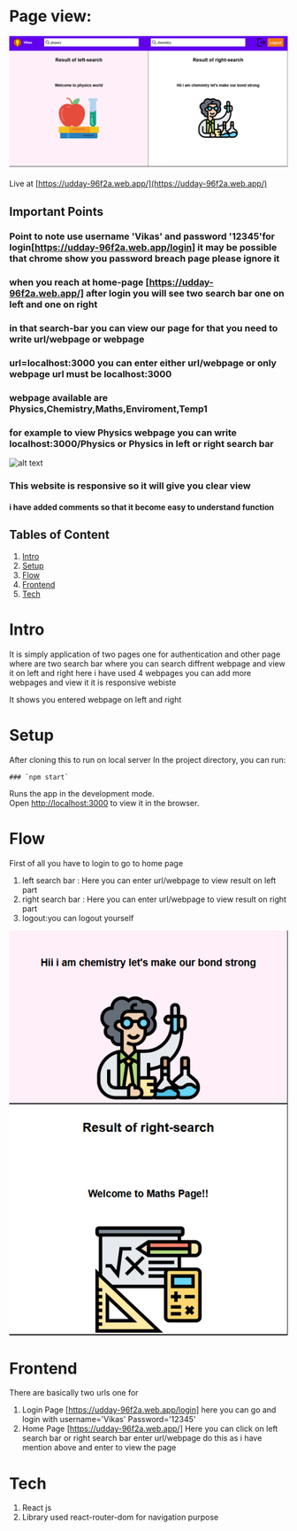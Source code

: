 # Page view:

![alt text](https://github.com/vikas-1729/udday-assignment/blob/master/screenshots/home-page.png)

Live at [https://udday-96f2a.web.app/](https://udday-96f2a.web.app/)

## Important Points

### Point to note use username 'Vikas' and password '12345'for login[https://udday-96f2a.web.app/login] it may be possible that chrome show you password breach page please ignore it

### when you reach at home-page [https://udday-96f2a.web.app/] after login you will see two search bar one on left and one on right

### in that search-bar you can view our page for that you need to write url/webpage or webpage

### url=localhost:3000 you can enter either url/webpage or only webpage url must be localhost:3000

### webpage available are Physics,Chemistry,Maths,Enviroment,Temp1

### for example to view Physics webpage you can write localhost:3000/Physics or Physics in left or right search bar

![alt text](https://github.com/vikas-1729/udday-assignment/blob/master/screenshots/view.png)

### This website is responsive so it will give you clear view

#### i have added comments so that it become easy to understand function

## Tables of Content

1.  [Intro](https://github.com/vikas-1729/udday-assignment#Intro)
2.  [Setup](https://github.com/vikas-1729/udday-assignment#Setup)
3.  [Flow](https://github.com/vikas-1729/udday-assignment#Flow)
4.  [Frontend](https://github.com/vikas-1729/udday-assignment#Frontend)
5.  [Tech](https://github.com/vikas-1729/udday-assignment#Tech)

# Intro

It is simply application of two pages one for authentication and other page where are two search bar where you can search diffrent webpage and view
it on left and right here i have used 4 webpages you can add more webpages and view it it is responsive webiste

It shows you entered webpage on left and right

# Setup

After cloning this to run on local server In the project directory, you can run:

    ### `npm start`

Runs the app in the development mode.\
 Open [http://localhost:3000](http://localhost:3000) to view it in the browser.

# Flow

First of all you have to login to go to home page

1. left search bar : Here you can enter url/webpage to view result on left part
2. right search bar : Here you can enter url/webpage to view result on right part
3. logout:you can logout yourself

![alt text](https://github.com/vikas-1729/udday-assignment/blob/master/screenshots/responsive-page.png)

# Frontend

There are basically two urls one for

1.  Login Page [https://udday-96f2a.web.app/login] here you can go and login with username='Vikas' Password='12345'
2.  Home Page [https://udday-96f2a.web.app/] Here you can click on left search bar or right search bar enter url/webpage do this as i have mention above and enter to view the page

# Tech

1.  React js
2.  Library used react-router-dom for navigation purpose
